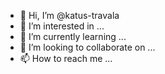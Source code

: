 - 👋 Hi, I’m @katus-travala
- 👀 I’m interested in ...
- 🌱 I’m currently learning ...
- 💞️ I’m looking to collaborate on ...
- 📫 How to reach me ...

<!---
katus-travala/katus-travala is a ✨ special ✨ repository because its `README.md` (this file) appears on your GitHub profile.
You can click the Preview link to take a look at your changes.
--->
